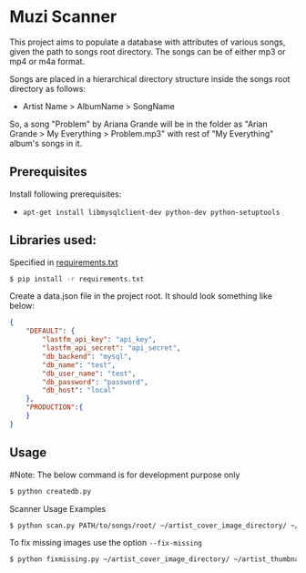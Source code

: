 # Muzi Scanner

This project aims to populate a database with attributes of various songs, given the path to songs root directory.
The songs can be of either mp3 or mp4 or m4a format.

Songs are placed in a hierarchical directory structure inside the songs root directory as follows: 

- Artist Name > AlbumName > SongName

So, a song "Problem" by Ariana Grande will be in the folder as "Arian Grande > My Everything > Problem.mp3" with rest of "My Everything" album's songs in it. 


## Prerequisites

Install following prerequisites:

- `apt-get install libmysqlclient-dev python-dev python-setuptools`

## Libraries used:
Specified in [requirements.txt]

```sh
$ pip install -r requirements.txt
```

Create a data.json file in the project root. It should look something like below:

```json
{
    "DEFAULT": {
        "lastfm_api_key": "api_key",
        "lastfm_api_secret": "api_secret",
        "db_backend": "mysql",
        "db_name": "test",
        "db_user_name": "test",
        "db_password": "password",
        "db_host": "local"
    },
    "PRODUCTION":{
    }
}
```
## Usage

#Note:
The below command is for development purpose only

```sh
$ python createdb.py
```

Scanner Usage Examples
```sh
$ python scan.py PATH/to/songs/root/ ~/artist_cover_image_directory/ ~/artist_thumbnail_directory/ ~/albums_thumb_image_directory/
```
To fix missing images use the option ```--fix-missing```

```sh
$ python fixmissing.py ~/artist_cover_image_directory/ ~/artist_thumbnail_directory/ ~/albums_thumb_image_directory/
```


[//]: # (These are reference links used in the body of this note and get stripped out when the markdown processor does it's job. There is no need to format nicely because it shouldn't be seen. Thanks SO - http://stackoverflow.com/questions/4823468/store-comments-in-markdown-syntax)

   [requirements.txt]: <https://raw.githubusercontent.com/GauthamGoli/nefarious-octo-lamp/master/requirements.txt>
   
   

